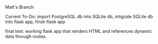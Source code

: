 Matt's Branch

Current To-Do:
import PostgreSQL db into SQLite db,
intigrate SQLite db into flask app,
finsh flask app

final test: working flask app that renders HTML and references dynamic data through routes.
